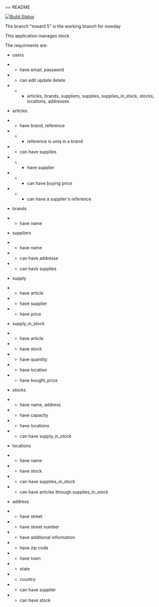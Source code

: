 == README


[![Build Status](https://semaphoreci.com/api/v1/pascal/lockstockbarril/branches/master/badge.svg)](https://semaphoreci.com/pascal/lockstockbarril)


The branch "toward 5" is the working branch for nowday


This application manages stock

The requirments are:

* users

* * have email, password

* * can edit update delete

* * * articles, brands, suppliers, supplies, supplies_in_stock, stocks, locations, addresses

* articles

* * have brand, reference

* * * reference is uniq in a brand

* * can have supplies

* * * have supplier

* * * can have buying price

* * * can have a supplier's reference

* brands

* * have name

* suppliers

* * have name

* * can have addresse

* * can have supplies

* supply

* * have article

* * have supplier

* * have price

* supply_in_stock

* * have article

* * have stock

* * have quantity

* * have location

* * have bought_price

* stocks

* * have name, address

* * have capacity

* * have locations

* * can have supply_in_stock

* locations

* * have name

* * have stock

* * can have supplies_in_stock

* * can have articles through supplies_in_stock

* address

* * have street

* * have street number

* * have additional information

* * have zip code

* * have town

* * state

* * country

* * can have supplier

* * can have stock
